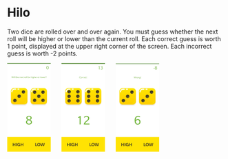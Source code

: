 # Hilo
Two dice are rolled over and over again. 
You must guess whether the next roll will be higher or lower than the current roll. 
Each correct guess is worth 1 point, displayed at the upper right corner of the screen.
Each incorrect guess is worth -2 points.
<pre>
<img src="https://github.com/daniel-sm-yu/Hilo/blob/master/README/HiloInitial.jpg" width="20%">   <img src="https://github.com/daniel-sm-yu/Hilo/blob/master/README/HiloCorrect.jpg" width="20%">   <img src="https://github.com/daniel-sm-yu/Hilo/blob/master/README/HiloWrong.jpg" width="20%">
</pre>
